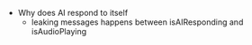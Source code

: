 - Why does AI respond to itself
  - leaking messages happens between isAIResponding and isAudioPlaying
